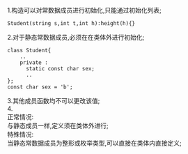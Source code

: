 1.构造可以对常数据成员进行初始化,只能通过初始化列表;  
```
Student(string s,int t,int h):height(h){}
```
2.对于静态常数据成员,必须在在类体外进行初始化;
```
class Student{
    ..
    private :
      static const char sex;
      ..
};
const char sex = 'b';
```
3.其他成员函数均不可以更改该值;  
4.  
正常情况:  
与静态成员一样,定义须在类体外进行;  
特殊情况:  
当静态常数据成员为整形或枚举类型,可以直接在类体内直接定义;
